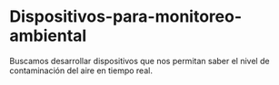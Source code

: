 # Dispositivos-para-monitoreo-ambiental
Buscamos desarrollar dispositivos que nos permitan saber el nivel de contaminación del aire en tiempo real.
